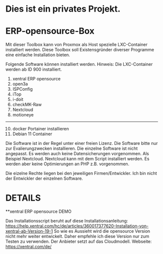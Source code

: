 # Dies ist ein privates Projekt.
# ERP-opensource-Box

Mit dieser Toolbox kann von Proxmox als Host spezielle LXC-Container installiert werden.
Diese Toolbox soll Existensgründer diverser Programme eine einfache Installation bieten.

Folgende Software können installiert werden. Hinweis: Die LXC-Container werden ab ID 900 installiert.

1) xentral ERP opensource
2) open3a
4) ISPConfig
5) iTop
6) i-doit
7) checkMK-Raw
8) Nextcloud
9) motioneye
-----------------------------------------
10) docker Portainer installieren
11) Debian 11 Container

Die Software ist in der Regel unter einer freien Lizenz.
Die Software bitte nur zur Evalierungzwecken installieren.
Die einzelne Software ist nicht angepasst. Es werden auch keine Datensicherungen vorgenommen.
Als Beispiel Nextcloud. Nextcloud kann mit dem Script installiert werden. Es werden aber keine Optimierungen an PHP z.B. vorgenommen.

Die eizelne Rechte liegen bei den jeweiligen Firmen/Entwickler.
Ich bin nicht der Entwickler der einzelnen Software.

# DETAILS
**xentral ERP opensource DEMO

Das Installationsscript beruht auf diese Installationsanleitung: 
https://help.xentral.com/hc/de/articles/360017377620-Installation-von-xentral-ab-Version-19-1
So wie es Aussieht wird die opensource Version nicht mehr weiter entwickelt.
Daher empfehle ich diese Version nur zum Testen zu verwenden.
Der Anbieter setzt auf das Cloudmodell.
Webseite: https://xentral.com/de/

